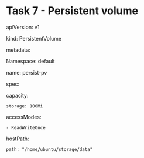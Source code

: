 # Task 7 - Persistent volume

apiVersion: v1

kind: PersistentVolume

metadata:

  Namespace: default

  name: persist-pv

  

spec:

  capacity:

    storage: 100Mi

  accessModes:

    - ReadWriteOnce

  hostPath:

    path: "/home/ubuntu/storage/data"

